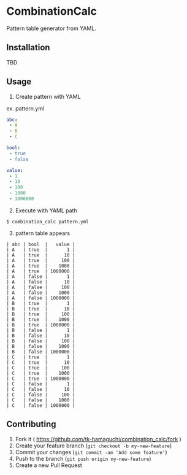 # CombinationCalc

Pattern table generator from YAML.

## Installation

TBD

## Usage

1. Create pattern with YAML

ex. pattern.yml

``` yaml
abc:
 - A
 - B
 - C

bool:
 - true
 - false

value:
 - 1
 - 10
 - 100
 - 1000
 - 1000000
```

2. Execute with YAML path

```
$ combination_calc pattern.yml
```

3. pattern table appears

```
| abc | bool  |   value |
| A   | true  |       1 |
| A   | true  |      10 |
| A   | true  |     100 |
| A   | true  |    1000 |
| A   | true  | 1000000 |
| A   | false |       1 |
| A   | false |      10 |
| A   | false |     100 |
| A   | false |    1000 |
| A   | false | 1000000 |
| B   | true  |       1 |
| B   | true  |      10 |
| B   | true  |     100 |
| B   | true  |    1000 |
| B   | true  | 1000000 |
| B   | false |       1 |
| B   | false |      10 |
| B   | false |     100 |
| B   | false |    1000 |
| B   | false | 1000000 |
| C   | true  |       1 |
| C   | true  |      10 |
| C   | true  |     100 |
| C   | true  |    1000 |
| C   | true  | 1000000 |
| C   | false |       1 |
| C   | false |      10 |
| C   | false |     100 |
| C   | false |    1000 |
| C   | false | 1000000 |
```

## Contributing

1. Fork it ( https://github.com/tk-hamaguchi/combination_calc/fork )
2. Create your feature branch (`git checkout -b my-new-feature`)
3. Commit your changes (`git commit -am 'Add some feature'`)
4. Push to the branch (`git push origin my-new-feature`)
5. Create a new Pull Request
